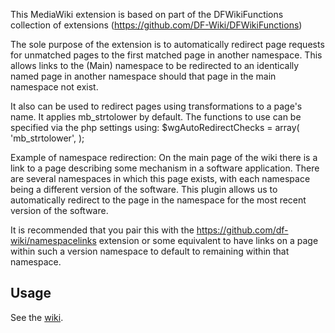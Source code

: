 This MediaWiki extension is based on part of the DFWikiFunctions collection of extensions (https://github.com/DF-Wiki/DFWikiFunctions)

The sole purpose of the extension is to automatically redirect page requests for unmatched pages to the first matched page in another namespace.
This allows links to the (Main) namespace to be redirected to an identically named page in another namespace should that page in the main namespace not exist.

It also can be used to redirect pages using transformations to a page's name.
It applies mb_strtolower by default.  The functions to use can be specified via the php settings using:
$wgAutoRedirectChecks = array(
	'mb_strtolower',
);

Example of namespace redirection:
On the main page of the wiki there is a link to a page describing some mechanism in a software application.  There are several namespaces in which this page exists, with each namespace being a different version of the software.
This plugin allows us to automatically redirect to the page in the namespace for the most recent version of the software.

It is recommended that you pair this with the https://github.com/df-wiki/namespacelinks extension or some equivalent to have links on a page within such a version namespace to default to remaining within that namespace.

Usage
-----
See the [wiki](https://github.com/XCompWiz/AutoRedirect/wiki/Configuration).
